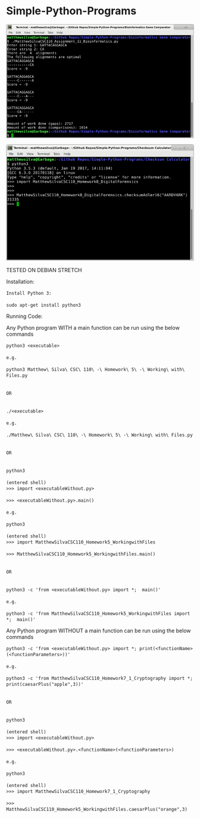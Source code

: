 # Simple-Python-Programs

![](readmeImages/bioinformaticsDemo.png)

![](readmeImages/checksumDemo.png)

TESTED ON DEBIAN STRETCH

Installation:

	Install Python 3:

	sudo apt-get install python3
	
	
Running Code:

Any Python program WITH a main function can be run using the below commands
	
	python3 <executable>
	
	e.g.
	
	python3 Matthew\ Silva\ CSC\ 110\ -\ Homework\ 5\ -\ Working\ with\ Files.py
	
	
	OR
	
	
	./<executable>
	
	e.g.
	
	./Matthew\ Silva\ CSC\ 110\ -\ Homework\ 5\ -\ Working\ with\ Files.py
	
	
	OR
	
	
	python3
	
	(entered shell)
	>>> import <executableWithout.py>
	
	>>> <executableWithout.py>.main()
	
	e.g.
	
	python3
	
	(entered shell)
	>>> import MatthewSilvaCSC110_Homework5_WorkingwithFiles
	
	>>> MatthewSilvaCSC110_Homework5_WorkingwithFiles.main()
	
	
	OR
	
	
	python3 -c 'from <executableWithout.py> import *;  main()'
	
	e.g. 
	
	python3 -c 'from MatthewSilvaCSC110_Homework5_WorkingwithFiles import *;  main()'
	
	
Any Python program WITHOUT a main function can be run using the below commands	
	
	python3 -c 'from <executableWithout.py> import *; print(<functionName>(<functionParameters>))'
	
	e.g.
	
	python3 -c 'from MatthewSilvaCSC110_Homework7_1_Cryptography import *; print(caesarPlus("apple",3))'
	
	
	OR
	
	
	python3
	
	(entered shell)
	>>> import <executableWithout.py>
	
	>>> <executableWithout.py>.<functionName>(<functionParameters>)
	
	e.g.
	
	python3
	
	(entered shell)
	>>> import MatthewSilvaCSC110_Homework7_1_Cryptography
	
	>>> MatthewSilvaCSC110_Homework5_WorkingwithFiles.caesarPlus("orange",3)
	
